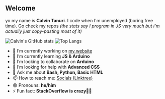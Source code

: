 ## Welcome
yo my name is **Calvin Tanuri**. I code when I'm unemployed (boring free time). Go check my repos
_(the stats say I program in JS very much but i'm actually just copy-pasting most of it)_

![Calvin's GitHub stats](https://github-readme-stats.vercel.app/api?username=N3rdyCalcium&show_icons=true&theme=chartreuse-dark)
![Top Langs](https://github-readme-stats.vercel.app/api/top-langs/?username=N3rdyCalcium&layout=compact&theme=chartreuse-dark)

- 🔭 I’m currently working on [my website](https://pro70crazy.wuaze.com/HTMLtest)
- 🌱 I’m currently learning **JS & Arduino**
- 👯 I’m looking to collaborate on **Arduino**
- 🤔 I’m looking for help with **Advanced CSS**
- 💬 Ask me about **Bash, Python, Basic HTML**
- 📫 How to reach me: [Socials (Linktree)](https://linktr.ee/pro70crazy)
- 😄 Pronouns: **he/him**
- ⚡ Fun fact: **StackOverflow is crazy**🤯🥵
